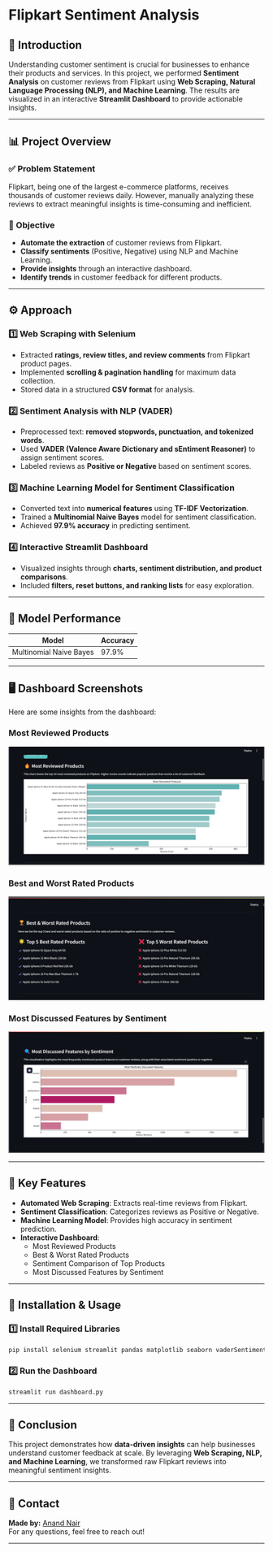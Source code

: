 # Flipkart Sentiment Analysis

## 📌 Introduction

Understanding customer sentiment is crucial for businesses to enhance their products and services. In this project, we performed **Sentiment Analysis** on customer reviews from Flipkart using **Web Scraping, Natural Language Processing (NLP), and Machine Learning**. The results are visualized in an interactive **Streamlit Dashboard** to provide actionable insights.

---

## 📊 Project Overview

### ✅ Problem Statement
Flipkart, being one of the largest e-commerce platforms, receives thousands of customer reviews daily. However, manually analyzing these reviews to extract meaningful insights is time-consuming and inefficient.

### 🎯 Objective
- **Automate the extraction** of customer reviews from Flipkart.
- **Classify sentiments** (Positive, Negative) using NLP and Machine Learning.
- **Provide insights** through an interactive dashboard.
- **Identify trends** in customer feedback for different products.

---

## ⚙️ Approach

### **1️⃣ Web Scraping with Selenium**
- Extracted **ratings, review titles, and review comments** from Flipkart product pages.
- Implemented **scrolling & pagination handling** for maximum data collection.
- Stored data in a structured **CSV format** for analysis.

### **2️⃣ Sentiment Analysis with NLP (VADER)**
- Preprocessed text: **removed stopwords, punctuation, and tokenized words**.
- Used **VADER (Valence Aware Dictionary and sEntiment Reasoner)** to assign sentiment scores.
- Labeled reviews as **Positive or Negative** based on sentiment scores.

### **3️⃣ Machine Learning Model for Sentiment Classification**
- Converted text into **numerical features** using **TF-IDF Vectorization**.
- Trained a **Multinomial Naive Bayes** model for sentiment classification.
- Achieved **97.9% accuracy** in predicting sentiment.

### **4️⃣ Interactive Streamlit Dashboard**
- Visualized insights through **charts, sentiment distribution, and product comparisons**.
- Included **filters, reset buttons, and ranking lists** for easy exploration.

---

## 🎯 Model Performance
| Model                 | Accuracy  |
|----------------------|-----------|
| Multinomial Naive Bayes | 97.9%       |

---

## 🖥️ Dashboard Screenshots
Here are some insights from the dashboard:

### **Most Reviewed Products**
![Most Reviewed Products](Screenshots/most_reviewed.png)

### **Best and Worst Rated Products**
![Best and Worst Product](Screenshots/best_worst.png)

### **Most Discussed Features by Sentiment**
![Most Discussed Feature](Screenshots/most_discussed_feature.png)

---

## 🚀 Key Features
- **Automated Web Scraping**: Extracts real-time reviews from Flipkart.
- **Sentiment Classification**: Categorizes reviews as Positive or Negative.
- **Machine Learning Model**: Provides high accuracy in sentiment prediction.
- **Interactive Dashboard**:
  - Most Reviewed Products
  - Best & Worst Rated Products
  - Sentiment Comparison of Top Products
  - Most Discussed Features by Sentiment

---

## 🔧 Installation & Usage

### **1️⃣ Install Required Libraries**
```bash
pip install selenium streamlit pandas matplotlib seaborn vaderSentiment scikit-learn
```

### **2️⃣ Run the Dashboard**
```bash
streamlit run dashboard.py
```

---

## 📢 Conclusion
This project demonstrates how **data-driven insights** can help businesses understand customer feedback at scale. By leveraging **Web Scraping, NLP, and Machine Learning**, we transformed raw Flipkart reviews into meaningful sentiment insights.

---

## 📩 Contact
**Made by:** [Anand Nair](https://www.linkedin.com/in/anandnair99/)  
For any questions, feel free to reach out!

---

